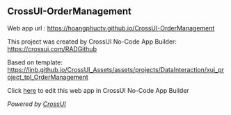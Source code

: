 ## CrossUI-OrderManagement
Web app url : https://hoangphuctv.github.io/CrossUI-OrderManagement

This project was created by CrossUI No-Code App Builder: https://crossui.com/RADGithub

Based on template: https://linb.github.io/CrossUI_Assets/assets/projects/DataInteraction/xui_project_tpl_OrderManagement

Click [here](https://crossui.com/RADGithub/#!from=github&owner=hoangphuctv&repo=CrossUI-OrderManagement) to edit this web app in CrossUI No-Code App Builder

<i>Powered by [CrossUI](https://crossui.com)</i>
